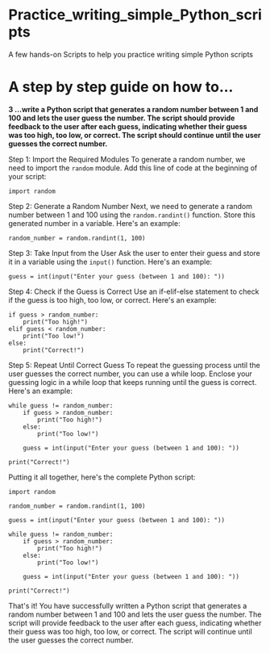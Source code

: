 # Practice_writing_simple_Python_scripts
A few hands-on Scripts to help you practice writing simple Python scripts

# A step by step guide on how to...

**3 ...write a Python script that generates a random number between 1 and 100 and lets the user guess the number. The script should provide feedback to the user after each guess, indicating whether their guess was too high, too low, or correct. The script should continue until the user guesses the correct number.**

Step 1: Import the Required Modules
To generate a random number, we need to import the `random` module. Add this line of code at the beginning of your script:

`import random`

Step 2: Generate a Random Number
Next, we need to generate a random number between 1 and 100 using the `random.randint()` function. Store this generated number in a variable. Here's an example:

`random_number = random.randint(1, 100)`

Step 3: Take Input from the User
Ask the user to enter their guess and store it in a variable using the `input()` function. Here's an example:

`guess = int(input("Enter your guess (between 1 and 100): "))`

Step 4: Check if the Guess is Correct
Use an if-elif-else statement to check if the guess is too high, too low, or correct. Here's an example:

```
if guess > random_number:
    print("Too high!")
elif guess < random_number:
    print("Too low!")
else:
    print("Correct!")
```

Step 5: Repeat Until Correct Guess
To repeat the guessing process until the user guesses the correct number, you can use a while loop. Enclose your guessing logic in a while loop that keeps running until the guess is correct. Here's an example:

```
while guess != random_number:
    if guess > random_number:
        print("Too high!")
    else:
        print("Too low!")
    
    guess = int(input("Enter your guess (between 1 and 100): "))

print("Correct!")
```
Putting it all together, here's the complete Python script:

```
import random

random_number = random.randint(1, 100)

guess = int(input("Enter your guess (between 1 and 100): "))

while guess != random_number:
    if guess > random_number:
        print("Too high!")
    else:
        print("Too low!")
    
    guess = int(input("Enter your guess (between 1 and 100): "))

print("Correct!")
```

That's it! You have successfully written a Python script that generates a random number between 1 and 100 and lets the user guess the number. The script will provide feedback to the user after each guess, indicating whether their guess was too high, too low, or correct. The script will continue until the user guesses the correct number.
